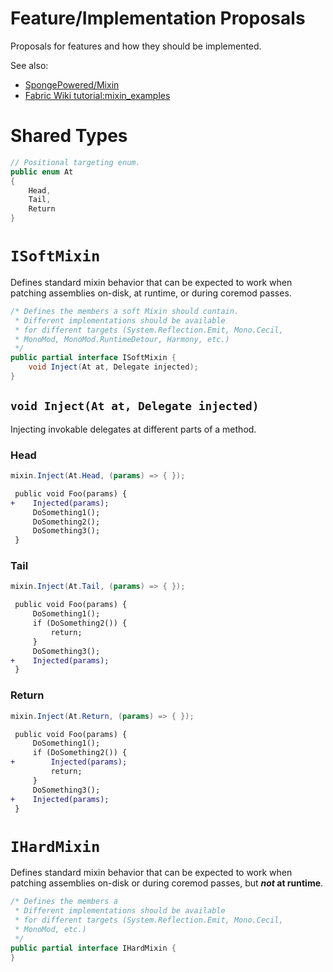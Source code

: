 # Feature/Implementation Proposals

Proposals for features and how they should be implemented.

See also:

- [SpongePowered/Mixin](https://github.com/SpongePowered/Mixin)
- [Fabric Wiki tutorial:mixin_examples](https://fabricmc.net/wiki/tutorial:mixin_examples)

# Shared Types

```cs
// Positional targeting enum.
public enum At
{
    Head,
    Tail,
    Return
}
```

# `ISoftMixin`

Defines standard mixin behavior that can be expected to work when patching assemblies on-disk, at runtime, or during coremod passes.

```cs
/* Defines the members a soft Mixin should contain.
 * Different implementations should be available
 * for different targets (System.Reflection.Emit, Mono.Cecil,
 * MonoMod, MonoMod.RuntimeDetour, Harmony, etc.)
 */
public partial interface ISoftMixin {
    void Inject(At at, Delegate injected);
}
```

## `void Inject(At at, Delegate injected)`

Injecting invokable delegates at different parts of a method.

### Head

```cs
mixin.Inject(At.Head, (params) => { });
```

```diff
 public void Foo(params) {
+    Injected(params);
     DoSomething1();
     DoSomething2();
     DoSomething3();
 }
```

### Tail

```cs
mixin.Inject(At.Tail, (params) => { });
```

```diff
 public void Foo(params) {
     DoSomething1();
     if (DoSomething2()) {
         return;
     }
     DoSomething3();
+    Injected(params);
 }
```

### Return

```cs
mixin.Inject(At.Return, (params) => { });
```

```diff
 public void Foo(params) {
     DoSomething1();
     if (DoSomething2()) {
+        Injected(params);
         return;
     }
     DoSomething3();
+    Injected(params);
 }
```

# `IHardMixin`

Defines standard mixin behavior that can be expected to work when patching assemblies on-disk or during coremod passes, but **_not_ at runtime**.

```cs
/* Defines the members a 
 * Different implementations should be available
 * for different targets (System.Reflection.Emit, Mono.Cecil,
 * MonoMod, etc.)
 */
public partial interface IHardMixin {
}
```

